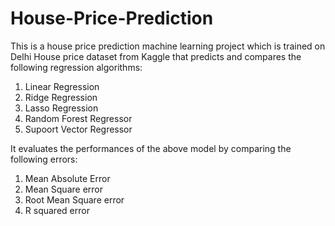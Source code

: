 # House-Price-Prediction
This is a house price prediction machine learning project which is trained on Delhi House price dataset from Kaggle that predicts and compares the following regression algorithms:
1. Linear Regression
2. Ridge Regression
3. Lasso Regression
4. Random Forest Regressor
5. Supoort Vector Regressor

It evaluates the performances of the above model by comparing the following errors:
1. Mean Absolute Error
2. Mean Square error
3. Root Mean Square error
4. R squared error
